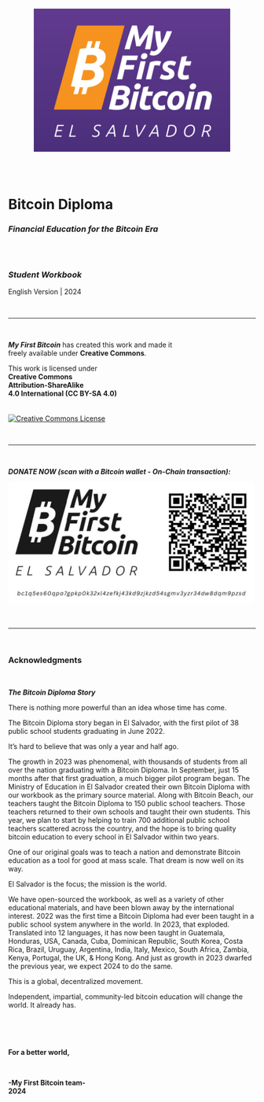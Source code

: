 <div><p align="center"><a rel="Website" href="https://miprimerbitcoin.io/en/"><img alt="Main website" width="400" style="border-width:0" src="Images/10.Cover-and-Acknowledgments/Main-Logo-v1.png"/></a></div>
<br/>
<br/>

# Bitcoin Diploma    
    
### _Financial Education for the Bitcoin Era_    

<br/>
<br/>

### ***Student Workbook***    
English Version | 2024

<br/>

__________________________________________________________________________________________________________

<br/>

**_My First Bitcoin_** has created this work and made it    
freely available under **Creative Commons**.    

This work is licensed under     
**Creative Commons**     
**Attribution-ShareAlike**    
**4.0 International (CC BY-SA 4.0)**    
<br/>
<br/>
<a rel="license" href="https://creativecommons.org/licenses/by-sa/4.0"><img alt="Creative Commons License" width="140" style="border-width:0" src="https://mirrors.creativecommons.org/presskit/buttons/88x31/png/by-sa.png" /></a><br />

<br/>

__________________________________________________________________________________________________________          

<br/>

***DONATE NOW (scan with a Bitcoin wallet - On-Chain transaction):***    
<div><a rel="Donation" href="https://mempool.space/address/bc1q5es60qpa7gpkp0k32xl4zefkj43kd9zjkzd54sgmv3yzr34dw8dqm9pzsd"><img alt="Mempool Donation address" width="500" style="border-width:0" src="Images/10.Cover-and-Acknowledgments/Main-Logo-with-QR-Code-v2.png"/></a></div>       

<br/>
<br/>

__________________________________________________________________________________________________________              
           
<br/>

### Acknowledgments    

<br/>    

***The Bitcoin Diploma Story***

There is nothing more powerful than an idea whose time has come.

The Bitcoin Diploma story began in El Salvador, with the first pilot of 38 public school students graduating in June 2022.

It’s hard to believe that was only a year and half ago.

The growth in 2023 was phenomenal, with thousands of students from all over the nation graduating with a Bitcoin Diploma. In September, just 15 months after that first graduation, a much bigger pilot program began. The Ministry of Education in El Salvador created their own Bitcoin Diploma with our workbook as the primary source material. Along with Bitcoin Beach, our teachers taught the Bitcoin Diploma to 150 public school teachers. Those teachers returned to their own schools and taught their own students. This year, we plan to start by helping to train 700 additional public school teachers scattered across the country, and the hope is to bring quality bitcoin education to every school in El Salvador within two years.

One of our original goals was to teach a nation and demonstrate Bitcoin education as a tool for good at mass scale. That dream is now well on its way.

El Salvador is the focus; the mission is the world.

We have open-sourced the workbook, as well as a variety of other educational materials, and have been blown away by the international interest. 2022 was the first time a Bitcoin Diploma had ever been taught in a public school system anywhere in the world. In 2023, that exploded. Translated into 12 languages, it has now been taught in Guatemala, Honduras, USA, Canada, Cuba, Dominican Republic, South Korea, Costa Rica, Brazil, Uruguay, Argentina, India, Italy, Mexico, South Africa, Zambia, Kenya, Portugal, the UK, & Hong Kong. And just as growth in 2023 dwarfed the previous year, we expect 2024 to do the same.

This is a global, decentralized movement.

Independent, impartial, community-led bitcoin education will change the world. It already has.

<br/>
<br/>
<br/>

**For a better world,**

<br/>

**-My First Bitcoin team-**     
**2024**
